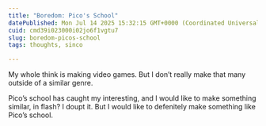 ```yaml
---
title: "Boredom: Pico's School"
datePublished: Mon Jul 14 2025 15:32:15 GMT+0000 (Coordinated Universal Time)
cuid: cmd39i023000i02jo6f1vgtu7
slug: boredom-picos-school
tags: thoughts, sinco

---
```


My whole think is making video games. But I don’t really make that many outside of a similar genre.

Pico’s school has caught my interesting, and I would like to make something similar, in flash? I doupt it. But I would like to defenitely make something like Pico’s school.